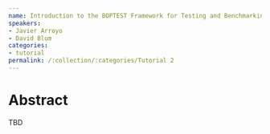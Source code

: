 ```yaml
---
name: Introduction to the BOPTEST Framework for Testing and Benchmarking Advanced Controllers
speakers:
- Javier Arroyo
- David Blum
categories:
- tutorial
permalink: /:collection/:categories/Tutorial 2
---
```


# Abstract
TBD